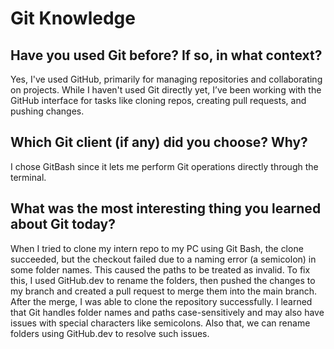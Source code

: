 # Git Knowledge

## Have you used Git before? If so, in what context?
Yes, I've used GitHub, primarily for managing repositories and collaborating on projects. While I haven't used Git directly yet, I’ve been working with the GitHub interface for tasks like cloning repos, creating pull requests, and pushing changes.

## Which Git client (if any) did you choose? Why?
I chose GitBash since it lets me perform Git operations directly through the terminal.

## What was the most interesting thing you learned about Git today?
When I tried to clone my intern repo to my PC using Git Bash, the clone succeeded, but the checkout failed due to a naming error (a semicolon) in some folder names. This caused the paths to be treated as invalid. To fix this, I used GitHub.dev to rename the folders, then pushed the changes to my branch and created a pull request to merge them into the main branch. After the merge, I was able to clone the repository successfully. I learned that Git handles folder names and paths case-sensitively and may also have issues with special characters like semicolons. Also that, we can rename folders using GitHub.dev to resolve such issues.
